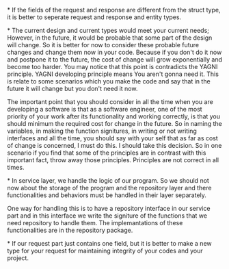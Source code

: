 \* If the fields of the request and response are different from the struct type, it is better to seperate request and response and entity types.

\* The current design and current types would meet your current needs; However, in the future, it would be probable that some part of the design will change. So it is better for now to consider these probable future changes and change them now in your code. Because if you don't do it now and postpone it to the future, the cost of change will grow exponentially and become too harder. You may notice that this point is contradicts the YAGNI principle. YAGNI developing principle means You aren't gonna need it. This is relate to some scenarios which you make the code and say that in the future it will change but you don't need it now.

The important point that you should consider in all the time when you are developing a software is that as a software engineer, one of the most priority of your work after its functionality and working correctly, is that you should minimum the required cost for change in the future. So in naming the variables, in making the function signitures, in writing or not writing interfaces and all the time, you should say with your self that as far as cost of change is concerned, I must do this. I should take this decision. So in one scenario if you find that some of the principles are in contrast with this important fact, throw away those principles. Principles are not correct in all times.

\* In service layer, we handle the logic of our program. So we should not now about the storage of the program and the repository layer and there functionalities and behaviors must be handled in their layer separately.

One way for handling this is to have a repository interface in our service part and in this interface we write the signiture of the functions that we need repository to handle them. The implemantations of these functionalities are in the repository package.

\* If our request part just contains one field, but it is better to make a new type for your request for maintaining integrity of your codes and your project.
